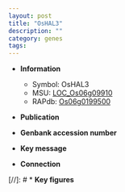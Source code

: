 ```yaml
---
layout: post
title: "OsHAL3"
description: ""
category: genes
tags: 
---
```


* **Information**  
    + Symbol: OsHAL3  
    + MSU: [LOC_Os06g09910](http://rice.uga.edu/cgi-bin/ORF_infopage.cgi?orf=LOC_Os06g09910)  
    + RAPdb: [Os06g0199500](http://rapdb.dna.affrc.go.jp/viewer/gbrowse_details/irgsp1?name=Os06g0199500)  

* **Publication**  

* **Genbank accession number**  

* **Key message**  

* **Connection**  

[//]: # * **Key figures**  


